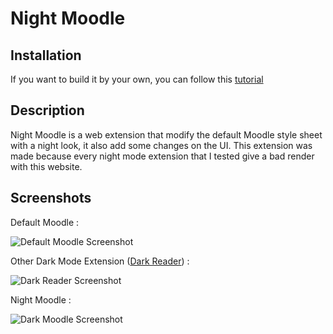 # Night Moodle

## Installation

If you want to build it by your own, you can follow this [tutorial](https://developer.chrome.com/docs/extensions/get-started/tutorial/hello-world#load-unpacked)

## Description

Night Moodle is a web extension that modify the default Moodle style sheet with a night look, it also add some changes on the UI. This extension was made because every night mode extension that I tested give a bad render with this website.

## Screenshots

Default Moodle :

![Default Moodle Screenshot](screenshots/Default_Moodle.png)

Other Dark Mode Extension ([Dark Reader](https://chrome.google.com/webstore/detail/dark-reader/eimadpbcbfnmbkopoojfekhnkhdbieeh?hl=fr "Dark Reader Extension Page")) :

![Dark Reader Screenshot](screenshots/Dark_Reader.png)

Night Moodle :

![Dark Moodle Screenshot](screenshots/Dark_Moodle.png)
